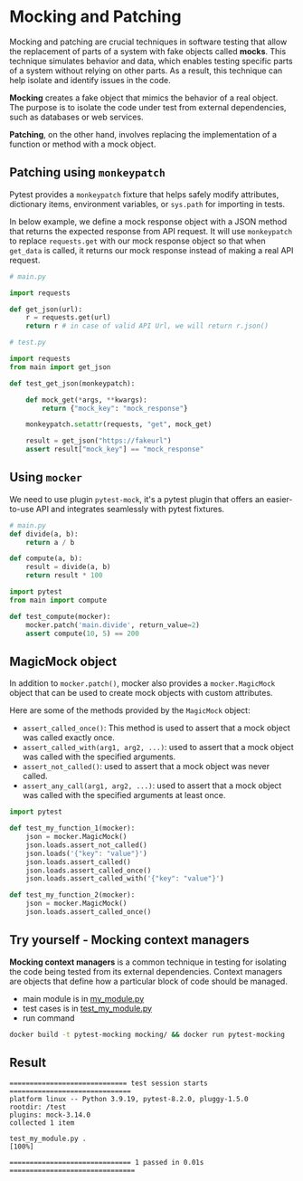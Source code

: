 # Mocking and Patching

Mocking and patching are crucial techniques in software testing that allow the replacement of parts of a system with fake objects called **mocks**.
This technique simulates behavior and data, which enables testing specific parts of a system without relying on other parts.
As a result, this technique can help isolate and identify issues in the code.

**Mocking** creates a fake object that mimics the behavior of a real object. The purpose is to isolate the code under test from external dependencies, such as databases or web services.

**Patching**, on the other hand, involves replacing the implementation of a function or method with a mock object.

## Patching using `monkeypatch`

Pytest provides a `monkeypatch` fixture that helps safely modify attributes, dictionary items, environment variables,
or `sys.path` for importing in tests.

In below example, we define a mock response object with a JSON method that returns the expected response from API request.
It will use `monkeypatch` to replace `requests.get` with our mock response object
so that when `get_data` is called, it returns our mock response instead of making a real API request.

```python
# main.py

import requests

def get_json(url):
    r = requests.get(url)
    return r # in case of valid API Url, we will return r.json()
```

```python
# test.py

import requests
from main import get_json

def test_get_json(monkeypatch):

    def mock_get(*args, **kwargs):
        return {"mock_key": "mock_response"}

    monkeypatch.setattr(requests, "get", mock_get)

    result = get_json("https://fakeurl")
    assert result["mock_key"] == "mock_response"
```

## Using `mocker`

We need to use plugin `pytest-mock`, it's a pytest plugin that offers an easier-to-use API and integrates seamlessly with pytest fixtures.

```python
# main.py
def divide(a, b):
    return a / b

def compute(a, b):
    result = divide(a, b)
    return result * 100
```

```python
import pytest
from main import compute

def test_compute(mocker):
    mocker.patch('main.divide', return_value=2)
    assert compute(10, 5) == 200
```

## MagicMock object

In addition to `mocker.patch()`, mocker also provides a `mocker.MagicMock` object that can be used to create mock objects with custom attributes.

Here are some of the methods provided by the `MagicMock` object:

- `assert_called_once()`: This method is used to assert that a mock object was called exactly once.
- `assert_called_with(arg1, arg2, ...)`: used to assert that a mock object was called with the specified arguments.
- `assert_not_called()`: used to assert that a mock object was never called.
- `assert_any_call(arg1, arg2, ...)`: used to assert that a mock object was called with the specified arguments at least once.

```python
import pytest

def test_my_function_1(mocker):
    json = mocker.MagicMock()
    json.loads.assert_not_called()
    json.loads('{"key": "value"}')
    json.loads.assert_called()
    json.loads.assert_called_once()
    json.loads.assert_called_with('{"key": "value"}')

def test_my_function_2(mocker):
    json = mocker.MagicMock()
    json.loads.assert_called_once()
```

## Try yourself - Mocking context managers

**Mocking context managers** is a common technique in testing for isolating the code being tested from its external dependencies.
Context managers are objects that define how a particular block of code should be managed.

- main module is in [my_module.py](my_module.py)
- test cases is in [test_my_module.py](test_my_module.py)
- run command

```bash
docker build -t pytest-mocking mocking/ && docker run pytest-mocking
```

## Result

```text
============================= test session starts ==============================
platform linux -- Python 3.9.19, pytest-8.2.0, pluggy-1.5.0
rootdir: /test
plugins: mock-3.14.0
collected 1 item

test_my_module.py .                                                      [100%]

============================== 1 passed in 0.01s ===============================
```
